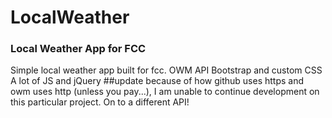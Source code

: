# LocalWeather
### Local Weather App for FCC
Simple local weather app built for fcc.
OWM API
Bootstrap and custom CSS
A lot of JS and jQuery
##update
because of how github uses https and owm uses http (unless you pay...), I am unable to continue development on this particular project. On to a different API!
